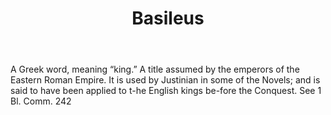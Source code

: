 ---
title: Basileus
permalink: "/definitions/basileus.html"
body: A Greek word, meaning “king.” A title assumed by the emperors of the Eastern
  Roman Empire. It is used by Justinian in some of the Novels; and is said to have
  been applied to t-he English kings be-fore the Conquest. See 1 Bl. Comm. 242
published_at: '2018-07-07'
layout: post
---